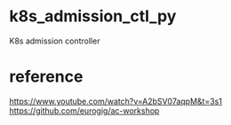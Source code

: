 # k8s_admission_ctl_py
K8s admission controller

# reference
https://www.youtube.com/watch?v=A2bSV07aqpM&t=3s1
https://github.com/eurogig/ac-workshop
